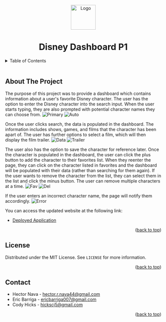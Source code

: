 <div id="top"></div>

<!-- Project Logo -->
<br/>
<div align="center">
    <img src="./assets/img/readmelogo.png" alt="Logo" width="80" height="80">
    <h1 align="center">Disney Dashboard P1</h1>
</div>

<!-- Table of Contents -->
<details>
    <summary>Table of Contents</summary>
    <ol>
        <li><a href="#about-the-project">About The Project</a></li>
        <li><a href="#license">License</a></li>
        <li><a href="#contact">Contact</a></li>
    </ol>
</details>
<br/>

## About The Project
The purpose of this project was to provide a dashboard which contains information about a user's favorite Disney character. The user has the option to enter the Disney character into the search input. When the user starts typing, they are also prompted with potential character names they can choose from.
![Primary][primary-screenshot]
![Auto][autocomplete-screenshot]

Once the user clicks search, the data is populated in the dashboard. The information includes shows, games, and films that the character has been apart of. The user has further options to select a film, which will then display the film trailer.
![Data][data-screenshot]
![Trailer][trailer-screenshot]

The user also has the option to save the character for reference later. Once the character is populated in the dashboard, the user can click the plus button to add the character to their favorites list. When they reenter the page, they can click on the character listed in favorites and the dashboard will be populated with their data (rather than searching for them again). If the user wants to remove the character from the list, they can select them in the list and click the minus button. The user can remove multiple characters at a time.
![Fav][fav-screenshot]
![Del][del-screenshot]

If the user enters an incorrect character name, the page will notify them accordingly.
![Error][error-screenshot]

You can access the updated website at the following link:
* [Deployed Application](https://hnava47.github.io/DisneyDashboardP1/)

<p align="right">(<a href="#top">back to top</a>)</p>

## License
Distributed under the MIT License. See `LICENSE` for more information.

<p align="right">(<a href="#top">back to top</a>)</p>

## Contact
* Hector Nava - hector.r.nava44@gmail.com
* Eric Barriga - ericbarriga007@gmail.com
* Cody Hicks - hickscj5@gmail.com

<p align="right">(<a href="#top">back to top</a>)</p>

<!-- LINKS -->
[primary-screenshot]: ./assets/img/primary.png
[autocomplete-screenshot]: ./assets/img/autocomplete.png
[data-screenshot]: ./assets/img/dataDisplayed.png
[fav-screenshot]: ./assets/img/favorites.png
[del-screenshot]: ./assets/img/deleteFav.png
[trailer-screenshot]: ./assets/img/trailer.png
[error-screenshot]: ./assets/img/error.png
